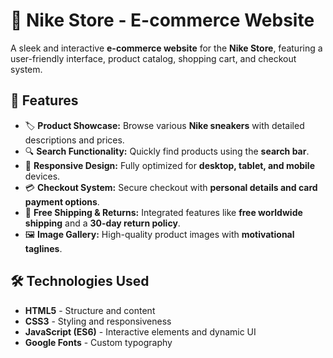 # 🛒 Nike Store - E-commerce Website

A sleek and interactive **e-commerce website** for the **Nike Store**, featuring a user-friendly interface, product catalog, shopping cart, and checkout system.

## 🌟 Features

- 🏷️ **Product Showcase:** Browse various **Nike sneakers** with detailed descriptions and prices.
- 🔍 **Search Functionality:** Quickly find products using the **search bar**.
- 🎨 **Responsive Design:** Fully optimized for **desktop, tablet, and mobile** devices.
- 💳 **Checkout System:** Secure checkout with **personal details and card payment options**.
- 🚚 **Free Shipping & Returns:** Integrated features like **free worldwide shipping** and a **30-day return policy**.
- 🖼️ **Image Gallery:** High-quality product images with **motivational taglines**.

## 🛠️ Technologies Used

- **HTML5** - Structure and content
- **CSS3** - Styling and responsiveness
- **JavaScript (ES6)** - Interactive elements and dynamic UI
- **Google Fonts** - Custom typography
